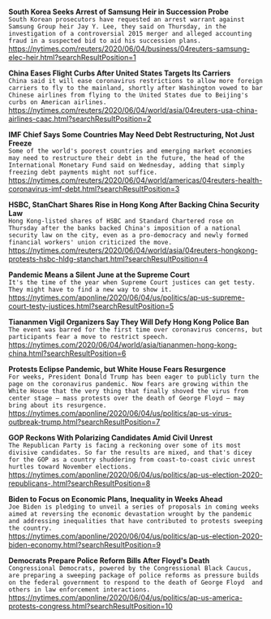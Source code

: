 **South Korea Seeks Arrest of Samsung Heir in Succession Probe**\
`South Korean prosecutors have requested an arrest warrant against Samsung Group heir Jay Y. Lee, they said on Thursday, in the investigation of a controversial 2015 merger and alleged accounting fraud in a suspected bid to aid his succession plans.`\
https://nytimes.com/reuters/2020/06/04/business/04reuters-samsung-elec-heir.html?searchResultPosition=1

**China Eases Flight Curbs After United States Targets Its Carriers**\
`China said it will ease coronavirus restrictions to allow more foreign carriers to fly to the mainland, shortly after Washington vowed to bar Chinese airlines from flying to the United States due to Beijing's curbs on American airlines. `\
https://nytimes.com/reuters/2020/06/04/world/asia/04reuters-usa-china-airlines-caac.html?searchResultPosition=2

**IMF Chief Says Some Countries May Need Debt Restructuring, Not Just Freeze**\
`Some of the world's poorest countries and emerging market economies may need to restructure their debt in the future, the head of the International Monetary Fund said on Wednesday, adding that simply freezing debt payments might not suffice.`\
https://nytimes.com/reuters/2020/06/04/world/americas/04reuters-health-coronavirus-imf-debt.html?searchResultPosition=3

**HSBC, StanChart Shares Rise in Hong Kong After Backing China Security Law**\
`Hong Kong-listed shares of HSBC and Standard Chartered rose on Thursday after the banks backed China's imposition of a national security law on the city, even as a pro-democracy and newly formed financial workers' union criticized the move. `\
https://nytimes.com/reuters/2020/06/04/world/asia/04reuters-hongkong-protests-hsbc-hldg-stanchart.html?searchResultPosition=4

**Pandemic Means a Silent June at the Supreme Court**\
`It's the time of the year when Supreme Court justices can get testy. They might have to find a new way to show it.`\
https://nytimes.com/aponline/2020/06/04/us/politics/ap-us-supreme-court-testy-justices.html?searchResultPosition=5

**Tiananmen Vigil Organizers Say They Will Defy Hong Kong Police Ban**\
`The event was barred for the first time over coronavirus concerns, but participants fear a move to restrict speech.`\
https://nytimes.com/2020/06/04/world/asia/tiananmen-hong-kong-china.html?searchResultPosition=6

**Protests Eclipse Pandemic, but White House Fears Resurgence**\
`For weeks, President Donald Trump has been eager to publicly turn the page on the coronavirus pandemic. Now fears are growing within the White House that the very thing that finally shoved the virus from center stage — mass protests over the death of George Floyd — may bring about its resurgence.`\
https://nytimes.com/aponline/2020/06/04/us/politics/ap-us-virus-outbreak-trump.html?searchResultPosition=7

**GOP Reckons With Polarizing Candidates Amid Civil Unrest**\
`The Republican Party is facing a reckoning over some of its most divisive candidates. So far the results are mixed, and that's dicey for the GOP as a country shuddering from coast-to-coast civic unrest hurtles toward November elections. `\
https://nytimes.com/aponline/2020/06/04/us/politics/ap-us-election-2020-republicans-.html?searchResultPosition=8

**Biden to Focus on Economic Plans, Inequality in Weeks Ahead**\
`Joe Biden is pledging to unveil a series of proposals in coming weeks aimed at reversing the economic devastation wrought by the pandemic and addressing inequalities that have contributed to protests sweeping the country.`\
https://nytimes.com/aponline/2020/06/04/us/politics/ap-us-election-2020-biden-economy.html?searchResultPosition=9

**Democrats Prepare Police Reform Bills After Floyd's Death**\
`Congressional Democrats, powered by the Congressional Black Caucus, are preparing a sweeping package of police reforms as pressure builds on the federal government to respond to the death of George Floyd  and others in law enforcement interactions.`\
https://nytimes.com/aponline/2020/06/04/us/politics/ap-us-america-protests-congress.html?searchResultPosition=10

